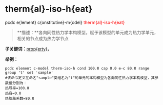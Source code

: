 # therm{al}-iso-h{eat}
pcdc e{lement} c{onstitutive}-m{odel} <span style='color: red;'>therm{al}-iso-h{eat}</span>
> **描述：**各向同性热力学本构模型。赋予该模型的单元成为热力学单元，相关的节点成为热力学节点

**子关键词：**[prop{erty}](e{lement}/c{onstitutive}-m{odel}/therm{al}-iso-h{eat}/prop{erty}/)，


**举例：**
```
pcdc element c-model therm-iso-h cond 100.0 cap 0.0 e-c 80.0 range group 't' set 'sample'
#该命令定义在命名"sample"类组名为"t"的单元的本构模型为各向同性热力学本构模型，其参数值分别为：
热导率=100.0
热容=0.0
热膨胀系数=80.0

```
